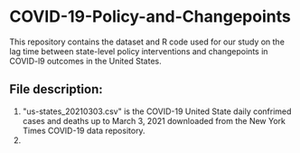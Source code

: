 # COVID-19-Policy-and-Changepoints
This repository contains the dataset and R code used for our study on the lag time between state-level policy interventions and changepoints in COVID-l9 outcomes in the United States.
## File description:
1. "us-states_20210303.csv" is the COVID-19 United State daily confrimed cases and deaths up to March 3, 2021 downloaded from the New York Times COVID-19 data repository.
2.
